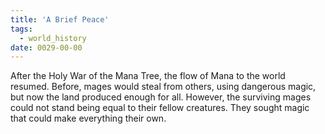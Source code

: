 ```yaml
---
title: 'A Brief Peace'
tags:
  - world_history
date: 0029-00-00
---
```

After the Holy War of the Mana Tree, the flow of Mana to the world resumed. Before, mages would steal from others, using dangerous magic, but now the land produced enough for all. However, the surviving mages could not stand being equal to their fellow creatures. They sought magic that could make everything their own.